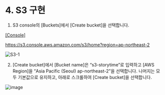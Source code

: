 # 4. S3 구현

 
1) S3 console의 [Buckets]에서 [Create bucket]을 선택합니다.

[[Console]](https://s3.console.aws.amazon.com/s3/home?region=ap-northeast-2) 

https://s3.console.aws.amazon.com/s3/home?region=ap-northeast-2


![S3-1](https://user-images.githubusercontent.com/52392004/156369663-6da2198a-b9fd-437d-aed9-1454747ead56.png)



2) [Create bucket]에서 [Bucket name]은 “s3-storytime”로 입력하고 [AWS Region]을 “Asia Pacific (Seoul) ap-northeast-2”을 선택합니다. 나머지는 모두 기본값으로 유지하고, 아래로 스크롤하여 [Create bucket]을 선택합니다.

![image](https://user-images.githubusercontent.com/52392004/156881809-57441e01-b1eb-4af3-b622-a0a04ba14387.png)
